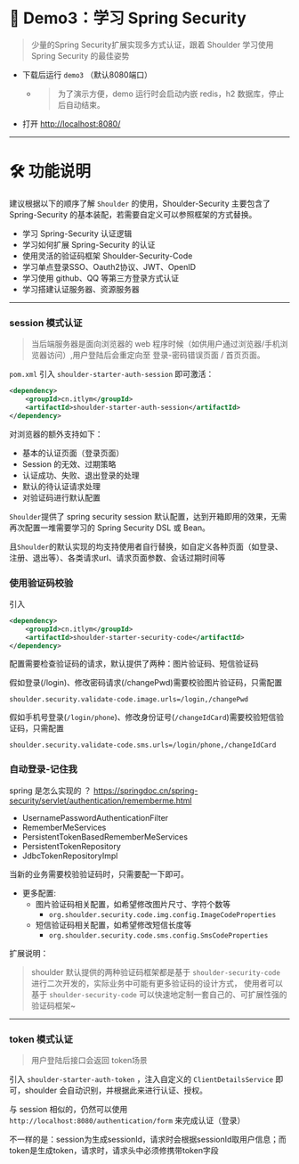 # 🤩 Demo3：学习 Spring Security
> 少量的Spring Security扩展实现多方式认证，跟着 Shoulder 学习使用 Spring Security 的最佳姿势

- 下载后运行 `demo3` （默认8080端口）
  - >为了演示方便，demo 运行时会启动内嵌 redis，h2 数据库，停止后自动结束。
- 打开 [http://localhost:8080/](http://localhost:8080) 

---

# 🛠️ 功能说明

建议根据以下的顺序了解 `Shoulder` 的使用，Shoulder-Security 主要包含了 Spring-Security 的基本装配，若需要自定义可以参照框架的方式替换。

- 学习 Spring-Security 认证逻辑
- 学习如何扩展 Spring-Security 的认证
- 使用灵活的验证码框架 Shoulder-Security-Code
- 学习单点登录SSO、Oauth2协议、JWT、OpenID
- 学习使用 github、QQ 等第三方登录方式认证
- 学习搭建认证服务器、资源服务器

---
### session 模式认证

> 当后端服务器是面向浏览器的 web 程序时候（如供用户通过浏览器/手机浏览器访问）,用户登陆后会重定向至 登录-密码错误页面 / 首页页面。

`pom.xml` 引入 `shoulder-starter-auth-session` 即可激活：

```xml
<dependency>
    <groupId>cn.itlym</groupId>
    <artifactId>shoulder-starter-auth-session</artifactId>
</dependency>
```          

对浏览器的额外支持如下：
- 基本的认证页面（登录页面）
- Session 的无效、过期策略
- 认证成功、失败、退出登录的处理
- 默认的待认证请求处理
- 对验证码进行默认配置

`Shoulder`提供了 spring security session 默认配置，达到开箱即用的效果，无需再次配置一堆需要学习的 Spring Security DSL 或 Bean。

且`Shoulder`的默认实现的均支持使用者自行替换，如自定义各种页面（如登录、注册、退出等）、各类请求url、请求页面参数、会话过期时间等

### 使用验证码校验

引入

```xml
<dependency>
    <groupId>cn.itlym</groupId>
    <artifactId>shoulder-starter-security-code</artifactId>
</dependency>
```

配置需要检查验证码的请求，默认提供了两种：图片验证码、短信验证码

假如登录(/login)、修改密码请求(/changePwd)需要校验图片验证码，只需配置

`shoulder.security.validate-code.image.urls=/login,/changePwd`

假如手机号登录(`/login/phone`)、修改身份证号(`/changeIdCard`)需要校验短信验证码，只需配置

`shoulder.security.validate-code.sms.urls=/login/phone,/changeIdCard`

### 自动登录-记住我

spring 是怎么实现的 ？
https://springdoc.cn/spring-security/servlet/authentication/rememberme.html
- UsernamePasswordAuthenticationFilter
- RememberMeServices
- PersistentTokenBasedRememberMeServices
- PersistentTokenRepository
- JdbcTokenRepositoryImpl

当新的业务需要校验验证码时，只需要配一下即可。

- 更多配置:
    - 图片验证码相关配置，如希望修改图片尺寸、字符个数等
        - `org.shoulder.security.code.img.config.ImageCodeProperties` 
    - 短信验证码相关配置，如希望修改短信长度等
        - `org.shoulder.security.code.sms.config.SmsCodeProperties`

扩展说明：
> shoulder 默认提供的两种验证码框架都是基于 `shoulder-security-code` 进行二次开发的，实际业务中可能有更多验证码的设计方式，
使用者可以基于 `shoulder-security-code` 可以快速地定制一套自己的、可扩展性强的验证码框架~


---

### token 模式认证
> 用户登陆后接口会返回 token场景

引入 `shoulder-starter-auth-token` ，注入自定义的 `ClientDetailsService` 即可，shoulder 会自动识别，并根据此来进行认证、授权。

与 session 相似的，仍然可以使用 `http://localhost:8080/authentication/form` 来完成认证（登录）

不一样的是：session为生成sessionId，请求时会根据sessionId取用户信息；而token是生成token，请求时，请求头中必须修携带token字段

